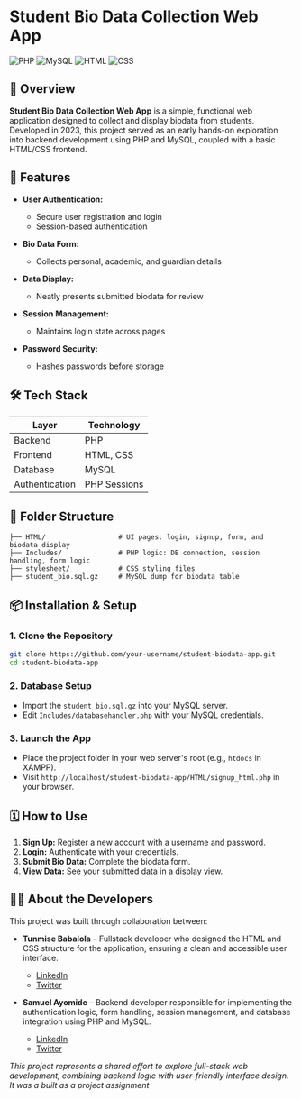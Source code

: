 # Student Bio Data Collection Web App

![PHP](https://img.shields.io/badge/php-%23777BB4.svg?style=for-the-badge\&logo=php\&logoColor=white)
![MySQL](https://img.shields.io/badge/mysql-%2300f.svg?style=for-the-badge\&logo=mysql\&logoColor=white)
![HTML](https://img.shields.io/badge/html-%23E34F26.svg?style=for-the-badge\&logo=html5\&logoColor=white)
![CSS](https://img.shields.io/badge/css-%231572B6.svg?style=for-the-badge\&logo=css3\&logoColor=white)

## 🚀 Overview

**Student Bio Data Collection Web App** is a simple, functional web application designed to collect and display biodata from students. Developed in 2023, this project served as an early hands-on exploration into backend development using PHP and MySQL, coupled with a basic HTML/CSS frontend.

## 🧩 Features

* **User Authentication:**

  * Secure user registration and login
  * Session-based authentication

* **Bio Data Form:**

  * Collects personal, academic, and guardian details

* **Data Display:**

  * Neatly presents submitted biodata for review

* **Session Management:**

  * Maintains login state across pages

* **Password Security:**

  * Hashes passwords before storage

## 🛠 Tech Stack

| Layer          | Technology   |
| -------------- | ------------ |
| Backend        | PHP          |
| Frontend       | HTML, CSS    |
| Database       | MySQL        |
| Authentication | PHP Sessions |

## 📂 Folder Structure

```
├── HTML/                  # UI pages: login, signup, form, and biodata display
├── Includes/              # PHP logic: DB connection, session handling, form logic
├── stylesheet/            # CSS styling files
├── student_bio.sql.gz     # MySQL dump for biodata table
```

## 📦 Installation & Setup

### 1. Clone the Repository

```bash
git clone https://github.com/your-username/student-biodata-app.git
cd student-biodata-app
```

### 2. Database Setup

* Import the `student_bio.sql.gz` into your MySQL server.
* Edit `Includes/databasehandler.php` with your MySQL credentials.

### 3. Launch the App

* Place the project folder in your web server's root (e.g., `htdocs` in XAMPP).
* Visit `http://localhost/student-biodata-app/HTML/signup_html.php` in your browser.

## 🗓️ How to Use

1. **Sign Up:** Register a new account with a username and password.
2. **Login:** Authenticate with your credentials.
3. **Submit Bio Data:** Complete the biodata form.
4. **View Data:** See your submitted data in a display view.


## 👨‍💻 About the Developers

This project was built through collaboration between:

* **Tunmise Babalola** – Fullstack developer who designed the HTML and CSS structure for the application, ensuring a clean and accessible user interface.
  * [LinkedIn](https://linkedin.com/in/tunmise-babalola-b707212b9/)
  * [Twitter](https://x.com/TunmiseBabs)

* **Samuel Ayomide** – Backend developer responsible for implementing the authentication logic, form handling, session management, and database integration using PHP and MySQL.

  * [LinkedIn](https://linkedin.com/in/samuelayo0507)
  * [Twitter](https://x.com/sam__ayo)


*This project represents a shared effort to explore full-stack web development, combining backend logic with user-friendly interface design. It was a built as a project assignment*
